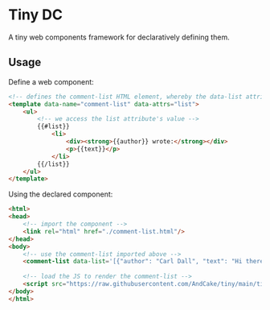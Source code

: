 # Tiny DC

A tiny web components framework for declaratively defining them.

## Usage

Define a web component:

```html
<!-- defines the comment-list HTML element, whereby the data-list attribute is watched for changes -->
<template data-name="comment-list" data-attrs="list">
	<ul>
		<!-- we access the list attribute's value -->
		{{#list}}
			<li>
				<div><strong>{{author}} wrote:</strong></div>
				<p>{{text}}</p>
			</li>
		{{/list}}
	</ul>	
</template>
```

Using the declared component:

```html
<html>
<head>
	<!-- import the component -->
	<link rel="html" href="./comment-list.html"/>
</head>
<body>
	<!-- use the comment-list imported above -->
	<comment-list data-list='[{"author": "Carl Dall", "text": "Hi there!"}, {"author": "Me", "text": "Ohohoho!"}]'></comment-list>
	
	<!-- load the JS to render the comment-list -->
	<script src="https://raw.githubusercontent.com/AndCake/tiny/main/tiny.js"></script>
</body>
</html>
```
